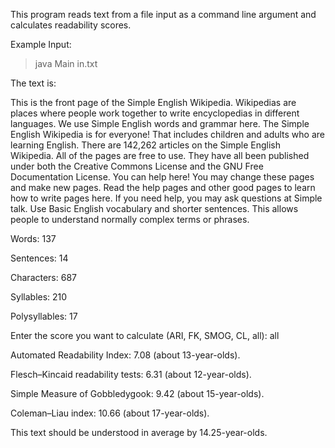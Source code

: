 This program reads text from a file input as a command line argument and calculates readability scores.

Example Input:

> java Main in.txt
> 
The text is:

This is the front page of the Simple English Wikipedia. Wikipedias are places where people work together to write encyclopedias in different languages. We use Simple English words and grammar here. The Simple English Wikipedia is for everyone! That includes children and adults who are learning English. There are 142,262 articles on the Simple English Wikipedia. All of the pages are free to use. They have all been published under both the Creative Commons License and the GNU Free Documentation License. You can help here! You may change these pages and make new pages. Read the help pages and other good pages to learn how to write pages here. If you need help, you may ask questions at Simple talk. Use Basic English vocabulary and shorter sentences. This allows people to understand normally complex terms or phrases.

Words: 137

Sentences: 14

Characters: 687

Syllables: 210

Polysyllables: 17

Enter the score you want to calculate (ARI, FK, SMOG, CL, all): all


Automated Readability Index: 7.08 (about 13-year-olds).

Flesch–Kincaid readability tests: 6.31 (about 12-year-olds).

Simple Measure of Gobbledygook: 9.42 (about 15-year-olds).

Coleman–Liau index: 10.66 (about 17-year-olds).


This text should be understood in average by 14.25-year-olds.

